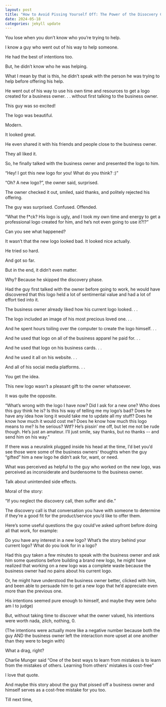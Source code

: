 ```yaml
---
layout: post
title: "How to Avoid Pissing Yourself Off: The Power of the Disocvery Call"
date: 2024-05-18 
categories: jekyll update
---
```


You lose when you don’t know who you’re trying to help. 

I know a guy who went out of his way to help someone. 

He had the best of intentions too. 

But, he didn’t know who he was helping. 

What I mean by that is this, he didn’t speak with the person he was trying to help before offering his help.

He went out of his way to use his own time and resources to get a logo created for a business owner. . . without first talking to the business owner.

This guy was so excited! 

The logo was beautiful. 

Modern. 

It looked great.

He even shared it with his friends and people close to the business owner. 

They all liked it.

So, he finally talked with the business owner and presented the logo to him. 

“Hey! I got this new logo for you! What do you think? :)”

“Oh? A new logo?”, the owner said, surprised. 

The owner checked it out, smiled, said thanks, and politely rejected his offering.  

The guy was surprised. Confused. Offended. 

“What the f*ck? His logo is ugly, and I took my own time and energy to get a professional logo created for him, and he’s not even going to use it?!?”

Can you see what happened? 

It wasn’t that the new logo looked bad. It looked nice actually. 

He tried so hard.

And got so far.

But in the end, it didn’t even matter.

Why? Because he skipped the discovery phase.

Had the guy first talked with the owner before going to work, he would have discovered that this logo held a lot of sentimental value and had a lot of effort tied into it. 

The business owner already liked how his current logo looked. . . 

The logo included an image of his most precious loved one. . . 
 
And he spent hours toiling over the computer to create the logo himself. . . 

And he used that logo on all of the business apparel he paid for. . . 

And he used that logo on his business cards. . . 

And he used it all on his website. . .

And all of his social media platforms. . .

You get the idea.

This new logo wasn’t a pleasant gift to the owner whatsoever. 

It was quite the opposite.

“What’s wrong with the logo I have now? Did I ask for a new one? Who does this guy think he is? Is this his way of telling me my logo’s bad? Does he have any idea how long it would take me to update all my stuff? Does he know how much it would cost me? Does he know how much this logo means to me? Is he serious? Wtf? He’s pissin’ me off, but let me not be rude though. He’s just an amateur.  I’ll just smile, say thanks, but no thanks -- and send him on his way.” 

If there was a neuralink plugged inside his head at the time, I’d bet you’d see those were some of the business owners' thoughts when the guy “gifted” him a new logo he didn’t ask for, want, or need. 

What was perceived as helpful to the guy who worked on the new logo, was perceived as inconsiderate and burdensome to the business owner. 

Talk about unintended side effects. 

Moral of the story:

“If you neglect the discovery call, then suffer and die.”

The discovery call is that conversation you have with someone to determine if they’re a good fit for the product/service you’d like to offer them. 

Here’s some useful questions the guy could’ve asked upfront before doing all that work, for example: 

Do you have any interest in a new logo? 
What’s the story behind your current logo? 
What do you look for in a logo?  

Had this guy taken a few minutes to speak with the business owner and ask him some questions before building a brand new logo, he might have realized that working on a new logo was a complete waste because the business owner had no pains about his current logo.

Or, he might have understood the business owner better, clicked with him, and been able to persuade him to get a new logo that he’d appreciate even more than the previous one.

His intentions seemed pure enough to himself, and maybe they were (who am I to judge) 

But, without taking time to discover what the owner valued, his intentions were worth nada, zilch, nothing, 0.
 
(The intentions were actually more like a negative number because both the guy AND the business owner left the interaction more upset at one another than they were to begin with)

What a drag, right? 

Charlie Munger said “One of the best ways to learn from mistakes is to learn from the mistakes of others. Learning from others' mistakes is cost-free”

I love that quote. 

And maybe this story about the guy that pissed off a business owner and himself serves as a cost-free mistake for you too.

Till next time, 
